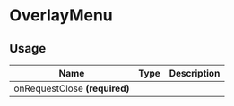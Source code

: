 <!-- 
This is an auto-generated markdown. 
You can change it in "/Users/daniel/Dev/allthings/elements/src/OverlayMenu/OverlayMenu.tsx" and run build:docs to update this file.
-->
# OverlayMenu

## Usage
| Name        | Type           | Description  |
| ----------- |:--------------:| ------------:|
|onRequestClose **(required)**||
